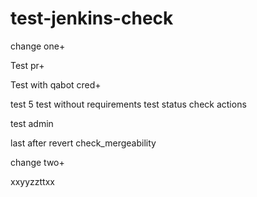 # test-jenkins-check
change one+

Test pr+

Test with qabot cred+

test 5
test without requirements
test status check actions

test admin

last after revert check_mergeability

change two+

xxyyzzttxx
